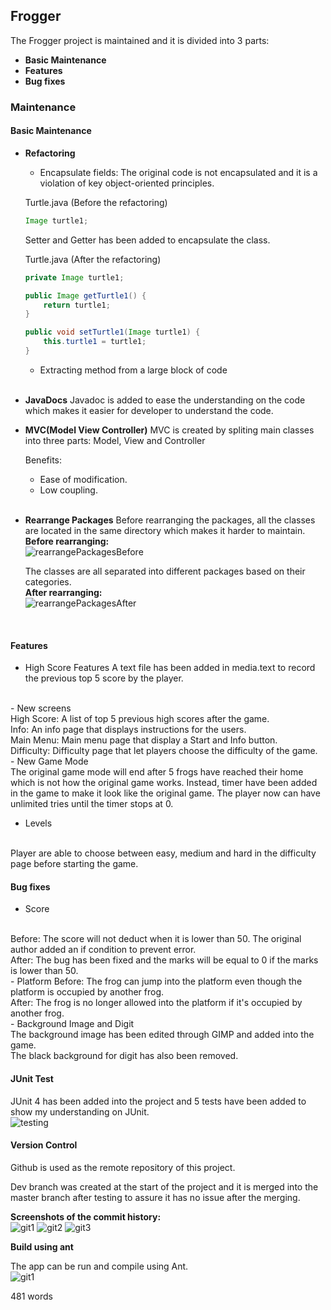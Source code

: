 ## Frogger 

The Frogger project is maintained and it is divided into 3 parts:
- **Basic Maintenance**
- **Features**
- **Bug fixes**

### Maintenance

#### Basic Maintenance

- **Refactoring**
    - Encapsulate fields:
    The original code is not encapsulated and it is a violation of key object-oriented principles.

    Turtle.java (Before the refactoring)
    ```java
    Image turtle1;
    ```

    Setter and Getter has been added to encapsulate the class.
    <br />
    
    Turtle.java (After the refactoring)
    ```java
    private Image turtle1;

    public Image getTurtle1() {
		return turtle1;
	}
	
	public void setTurtle1(Image turtle1) {
		this.turtle1 = turtle1;
	}
    ```

    - Extracting method from a large block of code
    <br />
- **JavaDocs**
    Javadoc is added to ease the understanding on the code which makes it easier for developer to understand the code.
    <br />
- **MVC(Model View Controller)**
    MVC is created by spliting main classes into three parts: Model, View and Controller 

    Benefits:
    - Ease of modification.
    - Low coupling.
    <br />
- **Rearrange Packages**
    Before rearranging the packages, all the classes are located in the same directory which makes it harder to maintain.
    \
    **Before rearranging:**
    \
    ![rearrangePackagesBefore](rearrangePackagesBefore.JPG)

    The classes are all separated into different packages based on their categories.
    \
    **After rearranging:**
    \
    ![rearrangePackagesAfter](rearrangePackagesAfter.JPG)

    <br />
#### Features

- High Score Features
A text file has been added in media.text to record the previous top 5 score by the player.
<br />
- New screens
<br />
    High Score: A list of top 5 previous high scores after the game.
    <br /> 
    Info: An info page that displays instructions for the users.  
    <br />
    Main Menu: Main menu page that display a Start and Info button. 
    <br />
    Difficulty: Difficulty page that let players choose the difficulty of the game.
    <br />
- New Game Mode
<br />
The original game mode will end after 5 frogs have reached their home which is not how the original game works. Instead, timer have been added in the game to make it look like the original game. The player now can have unlimited tries until the timer stops at 0.

- Levels 
<br />
Player are able to choose between easy, medium and hard in the difficulty page before starting the game.

#### Bug fixes

- Score
<br />
Before:
The score will not deduct when it is lower than 50. The original author added an if condition to prevent error.
<br />
After:
The bug has been fixed and the marks will be equal to 0 if the marks is lower than 50.
<br />
- Platform
Before: The frog can jump into the platform even though the platform is occupied by another frog.
<br />
After: The frog is no longer allowed into the platform if it's occupied by another frog.
<br />
- Background Image and Digit
<br />
The background image has been edited through GIMP and added into the game.
<br />
The black background for digit has also been removed.
<br />

#### JUnit Test

JUnit 4 has been added into the project and 5 tests have been added to show my understanding on JUnit.
\
![testing](testing.JPG)

#### Version Control

Github is used as the remote repository of this project.

Dev branch was created at the start of the project and it is merged into the master branch after testing to assure it has no issue after the merging.

**Screenshots of the commit history:**
\
![git1](git1.JPG)
![git2](git2.JPG)
![git3](git3.JPG)

**Build using ant**

The app can be run and compile using Ant.
\
![git1](build.JPG)

481 words
